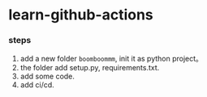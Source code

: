 # learn-github-actions

### steps
1. add a new folder `boomboommm`, init it as python project。
2. the folder add setup.py, requirements.txt.
3. add some code.
4. add ci/cd.